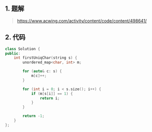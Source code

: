 ## 1. 题解
> https://www.acwing.com/activity/content/code/content/498641/

## 2. 代码
```c++
class Solution {
public:
    int firstUniqChar(string s) {
        unordered_map<char, int> m;

        for (auto& c: s) {
            m[c]++;
        }

        for (int i = 0; i < s.size(); i++) {
            if (m[s[i]] == 1) {
                return i;
            }
        }

        return -1;
    }
};
```